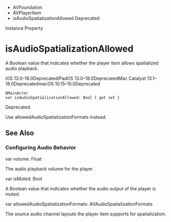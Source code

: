

- AVFoundation
- AVPlayerItem
-  isAudioSpatializationAllowed Deprecated

Instance Property

# isAudioSpatializationAllowed

A Boolean value that indicates whether the player item allows spatialized audio playback.

iOS 13.0–18.0DeprecatediPadOS 13.0–18.0DeprecatedMac Catalyst 13.1–18.0DeprecatedmacOS 10.15–15.0Deprecated

``` source
@MainActor
var isAudioSpatializationAllowed: Bool { get set }
```

Deprecated

Use allowedAudioSpatializationFormats instead.

## See Also

### Configuring Audio Behavior

var volume: Float

The audio playback volume for the player.

var isMuted: Bool

A Boolean value that indicates whether the audio output of the player is muted.

var allowedAudioSpatializationFormats: AVAudioSpatializationFormats

The source audio channel layouts the player item supports for spatialization.

